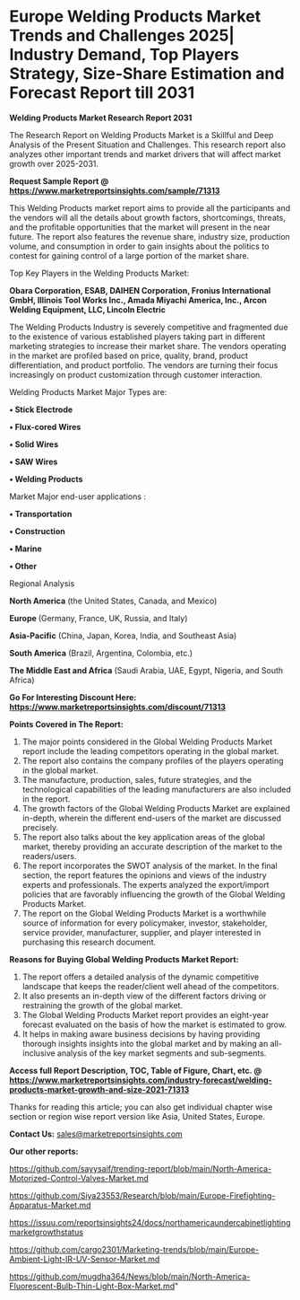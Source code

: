 # Europe Welding Products Market Trends and Challenges 2025| Industry Demand, Top Players Strategy, Size-Share Estimation and Forecast Report till 2031

<strong>Welding Products Market Research Report 2031</strong>

The Research Report on Welding Products Market is a Skillful and Deep Analysis of the Present Situation and Challenges. This research report also analyzes other important trends and market drivers that will affect market growth over 2025-2031.

<strong>Request Sample Report @ <a href=https://www.marketreportsinsights.com/sample/71313>https://www.marketreportsinsights.com/sample/71313</a></strong>

This Welding Products market report aims to provide all the participants and the vendors will all the details about growth factors, shortcomings, threats, and the profitable opportunities that the market will present in the near future. The report also features the revenue share, industry size, production volume, and consumption in order to gain insights about the politics to contest for gaining control of a large portion of the market share.

Top Key Players in the Welding Products Market:

<strong>Obara Corporation, ESAB, DAIHEN Corporation, Fronius International GmbH, Illinois Tool Works Inc., Amada Miyachi America, Inc., Arcon Welding Equipment, LLC, Lincoln Electric</strong>

The Welding Products Industry is severely competitive and fragmented due to the existence of various established players taking part in different marketing strategies to increase their market share. The vendors operating in the market are profiled based on price, quality, brand, product differentiation, and product portfolio. The vendors are turning their focus increasingly on product customization through customer interaction.

Welding Products Market Major Types are:

<strong>• Stick Electrode

• Flux-cored Wires

• Solid Wires

• SAW Wires

• Welding Products</strong>

Market Major end-user applications :

<strong>• Transportation

• Construction

• Marine

• Other</strong>

Regional Analysis

</u><strong><b>North America</b></strong> (the United States, Canada, and Mexico)

<strong><b>Europe </b></strong>(Germany, France, UK, Russia, and Italy)

<strong><b>Asia-Pacific</b></strong> (China, Japan, Korea, India, and Southeast Asia)

<strong><b>South America</b></strong> (Brazil, Argentina, Colombia, etc.)

<strong><b>The Middle East and Africa</b></strong> (Saudi Arabia, UAE, Egypt, Nigeria, and South Africa)

<strong>Go For Interesting Discount Here: <a href=https://www.marketreportsinsights.com/discount/71313>https://www.marketreportsinsights.com/discount/71313</a></strong>

<strong>Points Covered in The Report:</strong>
<ol>
  <li>The major points considered in the Global Welding Products Market report include the leading competitors operating in the global market.</li>
  <li>The report also contains the company profiles of the players operating in the global market.</li>
  <li>The manufacture, production, sales, future strategies, and the technological capabilities of the leading manufacturers are also included in the report.</li>
  <li>The growth factors of the Global Welding Products Market are explained in-depth, wherein the different end-users of the market are discussed precisely.</li>
  <li>The report also talks about the key application areas of the global market, thereby providing an accurate description of the market to the readers/users.</li>
  <li>The report incorporates the SWOT analysis of the market. In the final section, the report features the opinions and views of the industry experts and professionals. The experts analyzed the export/import policies that are favorably influencing the growth of the Global Welding Products Market.</li>
  <li>The report on the Global Welding Products Market is a worthwhile source of information for every policymaker, investor, stakeholder, service provider, manufacturer, supplier, and player interested in purchasing this research document.</li>
</ol>
<strong>Reasons for Buying Global Welding Products Market Report:</strong>

<ol>
  <li>The report offers a detailed analysis of the dynamic competitive landscape that keeps the reader/client well ahead of the competitors.</li>
  <li>It also presents an in-depth view of the different factors driving or restraining the growth of the global market.</li>
  <li>The Global Welding Products Market report provides an eight-year forecast evaluated on the basis of how the market is estimated to grow.</li>
  <li>It helps in making aware business decisions by having providing thorough insights insights into the global market and by making an all-inclusive analysis of the key market segments and sub-segments.</li>
</ol>
<strong>Access full Report Description, TOC, Table of Figure, Chart, etc. @ <a href=https://www.marketreportsinsights.com/industry-forecast/welding-products-market-growth-and-size-2021-71313>https://www.marketreportsinsights.com/industry-forecast/welding-products-market-growth-and-size-2021-71313</a></strong>


Thanks for reading this article; you can also get individual chapter wise section or region wise report version like Asia, United States, Europe.

<strong>Contact Us:</strong>
sales@marketreportsinsights.com

<strong>Our other reports:</strong>

<a href=https://github.com/sayysaif/trending-report/blob/main/North-America-Motorized-Control-Valves-Market.md>https://github.com/sayysaif/trending-report/blob/main/North-America-Motorized-Control-Valves-Market.md</a>

<a href=https://github.com/Siya23553/Research/blob/main/Europe-Firefighting-Apparatus-Market.md>https://github.com/Siya23553/Research/blob/main/Europe-Firefighting-Apparatus-Market.md</a>

<a href=https://issuu.com/reportsinsights24/docs/northamericaundercabinetlightingmarketgrowthstatus>https://issuu.com/reportsinsights24/docs/northamericaundercabinetlightingmarketgrowthstatus</a>

<a href=https://github.com/cargo2301/Marketing-trends/blob/main/Europe-Ambient-Light-IR-UV-Sensor-Market.md>https://github.com/cargo2301/Marketing-trends/blob/main/Europe-Ambient-Light-IR-UV-Sensor-Market.md</a>

<a href=https://github.com/mugdha364/News/blob/main/North-America-Fluorescent-Bulb-Thin-Light-Box-Market.md>https://github.com/mugdha364/News/blob/main/North-America-Fluorescent-Bulb-Thin-Light-Box-Market.md</a>"

